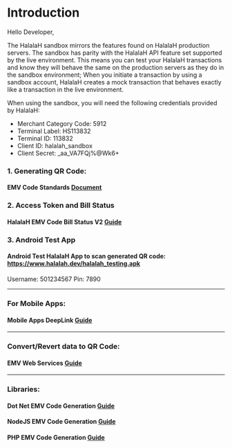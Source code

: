 # Introduction
Hello Developer,<br />

The HalalaH sandbox mirrors the features found on HalalaH production servers. The sandbox has parity with the HalalaH API feature set supported by the live environment. This means you can test your HalalaH transactions and know they will behave the same on the production servers as they do in the sandbox environment; When you initiate a transaction by using a sandbox account, HalalaH creates a mock transaction that behaves exactly like a transaction in the live environment.

When using the sandbox, you will need the following credentials provided by HalalaH:
 - Merchant Category Code: 5912
 - Terminal Label: HS113832
 - Terminal ID: 113832
 - Client ID: halalah_sandbox
 - Client Secret: _aa_VA7FQj%@Wk6+


### 1. Generating QR Code:
#### EMV Code Standards [Document](HalalaH%20QR%20Code%20Standard%20-%20Merchant-Presented%20Mode%20v1.2.pdf)

### 2. Access Token and Bill Status 
#### HalalaH EMV Code Bill Status V2 [Guide](HalalaH%20EMV%20Code%20Bill%20Status%20V2.md)

### 3. Android Test App 
#### Android Test HalalaH App to scan generated QR code: https://www.halalah.dev/halalah_testing.apk
Username: 501234567
Pin: 7890

---
### For Mobile Apps: 
#### Mobile Apps DeepLink [Guide](Mobile%20Apps%20DeepLink.md)
---
### Convert/Revert data to QR Code: 
#### EMV Web Services [Guide](EMV%20Web%20Services/README.md)
---
### Libraries: 
#### Dot Net EMV Code Generation [Guide](Dot%20Net%20EMV%20Code%20Generation/README.md)

#### NodeJS EMV Code Generation [Guide](NodeJS%20EMV%20Code%20Generation/README.md)

#### PHP EMV Code Generation [Guide](PHP%20EMV%20Code%20Generation/README.md)

